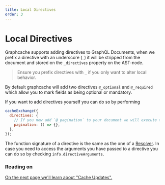 ```yaml
---
title: Local Directives
order: 3
---
```


# Local Directives

Graphcache supports adding directives to GraphQL Documents, when we prefix a
directive with an underscore (`_`) it will be stripped from the document and stored
on the `_directives` property on the AST-node.

> Ensure you prefix directives with `_` if you only want to alter local behavior.

By default graphcache will add two directives `@_optional` and `@_required` which
allow you to mark fields as being optional or mandatory.

If you want to add directives yourself you can do so by performing

```js
cacheExchange({
  directives: {
    // If you now add `@_pagination` to your document we will execute this
    pagination: () => {}, 
  },
});
```

The function signature of a directive is the same as the one of a [Resolver](./local-directives.md). In
case you need to access the arguments you have passed to a directive you can do so by checking `info.directiveArguments`.

### Reading on

[On the next page we'll learn about "Cache Updates".](./cache-updates.md)
